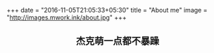 +++
date = "2016-11-05T21:05:33+05:30"
title = "About me"
image = "http://images.mwork.ink/about.jpg"
+++

## <center>杰克萌一点都不暴躁</center>
